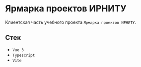 # Ярмарка проектов ИРНИТУ

Клиентская часть учебного проекта `Ярмарка проектов ИРНИТУ`.

## Стек

- `Vue 3`
- `Typescript`
- `Vite`

